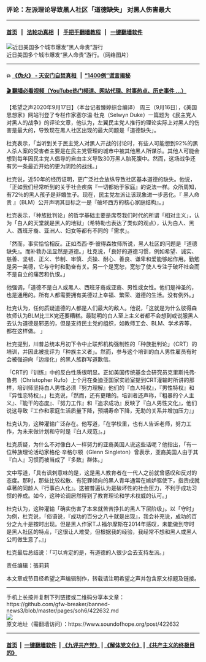 ### 评论：左派理论导致黑人社区「道德缺失」 对黑人伤害最大
------------------------

#### [首页](https://github.com/gfw-breaker/banned-news3/blob/master/README.md) &nbsp;&nbsp;|&nbsp;&nbsp; [法轮功真相](https://github.com/begood0513/basic/blob/master/README.md)  &nbsp;&nbsp;|&nbsp;&nbsp; [手把手翻墙教程](https://github.com/gfw-breaker/guides/wiki)  &nbsp;&nbsp;|&nbsp;&nbsp; [一键翻墙软件](https://github.com/gfw-breaker/nogfw/blob/master/README.md)  



<div><img alt="近日美国多个城市爆发“黑人命贵”游行" src="https://img.soundofhope.org/2020-06/20200620004400--diadf--xj101irs-1592866378957.jpg"/>
<br/><figcaption class="caption">
 近日美国多个城市爆发“黑人命贵”游行。（网络图片）
</figcaption></div><hr/>

#### 💥 [《伪火》 - 天安门自焚真相 ](http://158.247.195.190:10000/videos/blog/weihuo.html)&nbsp; |&nbsp; [“1400例”谎言揭秘  ](http://158.247.195.190:10000/videos/blog/jiexi1400.html)

#### [ 🎬  翻墙必看视频（YouTube热门频道、网站代理、时事热点、历史事件 ...）](https://github.com/gfw-breaker/links/blob/master/banned.md)

<div><div class="Content__Wrapper sc-1bvya0-0 grZQxZ">
 <p class="meta-top">
  <span class="meta">
   【希望之声2020年9月17日】（本台记者臻婷综合编译）
  </span>
  周三（9月16日），《美国思想家》网站刊登了专栏作家塞尔温·杜克（Selwyn Duke）一篇题为《民主党人对黑人的战争》的评论文章，他认为，左翼民主党人推行的理论实际上对黑人的伤害是最大的，导致现在黑人社区出现的最大问题是「道德缺失」。
 </p>
 <p>
  杜克表示，「当听到关于民主党人对黑人开战的讨论时，有些人可能想到92%的黑人杀人案的受害者主要是在民主党管理的城市中被其他黑人所谋杀。其他人可能会想到每年因民主党人倡导的自由主义导致30万黑人胎死腹中。然而，这场战争还有另一条最近开始的更为阴险的战线。」
 </p>
 <div class="AD_Embed__Wrap-sc-1xslmin-0 igMuqX module desktop">
  <div>
  </div>
 </div>
 <p>
  杜克说，近50年的经历证明，更广泛社会放纵导致社区基本道德的缺失。他说，「正如我们经常听到的关于社会疾病『一切都始于家庭』的说法一样。众所周知，有72％的黑人孩子是非婚生子。现在，民主党左派让该现象进一步恶化。『
  <ok href="/term/300778">
   黑人命贵
  </ok>
  』（BLM）公开声明其目标之一是『破坏西方的核心家庭结构』。」
 </p>
 <p>
  杜克表示，「种族批判论」的哲学基础主要是席卷我们时代的所谓「相对主义」，认为「白人的天堂就是黑人的地狱」（希特勒也表达了类似的观点），认为白人、黑人、西班牙裔、亚洲人、妇女等都有不同的「需求」。
 </p>
 <p>
  「然而，事实恰恰相反。正如杰西·李·彼得森牧师所说，黑人社区的问题是『道德缺失』。而补救办法显然是道德。」杜克说，「良好的道德习惯，例如希望、诚实、慈善、坚韧、正义、节制、审慎、贞操、耐心、善良、谦卑和爱能够起作用。勤勉是另一美德，它与守时和勤奋有关。另一个是宽恕，宽恕了使人专注于破坏社会而不是自立的痛苦和仇恨。」
 </p>
 <p>
  他强调，「道德不是白人或黑人、西班牙裔或亚裔、男性或女性。他们是神圣的，也是通用的。所有人都需要拥有美德过上幸福、繁荣、道德的生活。没有例外。」
 </p>
 <p>
  杜克认为，任何质疑道德的人都是人们最大的敌人。他说，「这就是为什么彼得森牧师认为BLM比三K党还要糟糕。最聪明的白人至上主义者都不会想到或说服黑人去认为道德是邪恶的，但是支持民主党的组织，如教师工会、BLM、学术界等，都在这样做。 」
 </p>
 <p>
  杜克提到，川普总统本月初下令中止联邦机构强制性的「种族批判论」（CRT）的培训，并因此被批评为「种族主义者」。然而，参与这个培训的白人男性雇员有时会被强迫向「边缘化」的黑人族群写道歉信。
 </p>
 <p>
  「CRT的『训练』中的反白性质很明显。正如美国传统基金会研究员克里斯托弗·鲁弗（Christopher Rufo）上个月在桑迪亚国家实验室提到CRT灌输时所讲的那样，培训师坚持白人男性必须『努力理解』他们的『白人特权』，『男性特权』和『异性恋特权』。」杜克说，「然而，还有更糟的。培训者还声称，『粗暴的个人主义』、『能干的态度』、『努力工作』和『追求成功』反映了『白人男性文化』，他们说这导致『工作和家庭生活质量下降，预期寿命下降，无助的关系并增加压力』」
 </p>
 <p>
  杜克认为，这种灌输广泛存在。他写道，「在学校里，也有人告诉老师，努力工作，为未来做计划和守时是『白人规范』。」
 </p>
 <p>
  杜克质疑，为什么不对像白人一样努力的亚裔美国人说这些话呢？他指出，「有一位种族理论活动家格伦·辛格尔顿（Glenn Singleton）曾表示，亚裔美国人由于其『白人』习惯而被当成了『多数』群体。」
 </p>
 <div class="AD_Embed__Wrap-sc-1xslmin-0 igMuqX module desktop">
  <div>
  </div>
 </div>
 <p>
  文中写道，「具有讽刺意味的是，这是黑人教育者在一代人之前就曾感叹和反对的态度。那时，那些比较松散、有犯罪倾向的黑人青年通常在嫉妒驱使下，指责成就卓著的同龄人『行事白人化』。这被普遍认为是破坏性的社会压力，不利于成功习惯的养成。如今，这种论调居然得到了教育理论和学术权威的认可。」
 </p>
 <p>
  杜克认为，这种灌输「确实伤害了本来就苦苦挣扎的黑人下层阶级」。以「守时」为例，杜克说，「俗语说，『成功的百分之八十就是出现』，我会补充说，成功的百分之九十是按时出现。但是黑人作家T.J.福尔摩斯在2014年感叹，未能做到守时是黑人社区的特点，『这很让人难受，但根据我的经验，我经常不想和黑人或黑人公司做生意了。』」
 </p>
 <p>
  杜克最后总结说：「可以肯定的是，有道德的人很少会去支持左派。」
 </p>
 <p class="meta-btm">
  责任编辑：張莉莉
 </p>
 <p class="meta-btm">
  本文章或节目经希望之声编辑制作，转载请注明希望之声并包含原文标题及链接。
 </p>
</div>
</div>
<hr/>
手机上长按并复制下列链接或二维码分享本文章：<br/>
https://github.com/gfw-breaker/banned-news3/blob/master/pages/soh6/422632.md <br/>
<a href='https://github.com/gfw-breaker/banned-news3/blob/master/pages/soh6/422632.md'><img src='https://github.com/gfw-breaker/banned-news3/blob/master/pages/soh6/422632.md.png'/></a> <br/>
原文地址（需翻墙访问）：https://www.soundofhope.org/post/422632


------------------------
#### [首页](https://github.com/gfw-breaker/banned-news3/blob/master/README.md) &nbsp;|&nbsp; [一键翻墙软件](https://github.com/gfw-breaker/nogfw/blob/master/README.md) &nbsp;| [《九评共产党》](https://github.com/gfw-breaker/9ping.md/blob/master/README.md#九评之一评共产党是什么) | [《解体党文化》](https://github.com/gfw-breaker/jtdwh.md/blob/master/README.md) | [《共产主义的终极目的》](https://github.com/gfw-breaker/gczydzjmd.md/blob/master/README.md)


<img src='http://gfw-breaker.win/banned-news3/pages/soh6/422632.md' width='0px' height='0px'/>